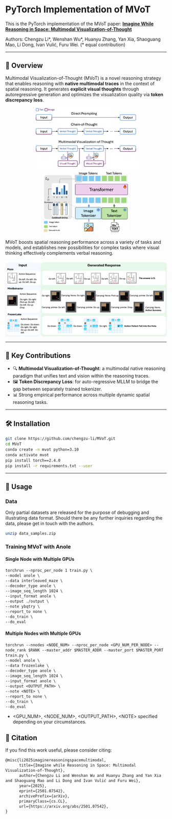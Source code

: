 # PyTorch Implementation of MVoT

This is the PyTorch implementation of the MVoT paper: [**Imagine While Reasoning in Space: Multimodal Visualization-of-Thought**](https://arxiv.org/abs/2501.07542)

Authors: Chengzu Li*, Wenshan Wu*, Huanyu Zhang, Yan Xia, Shaoguang Mao, Li Dong, Ivan Vulić, Furu Wei. (\* equal contribution)

---

## 🌟 Overview

Multimodal Visualization-of-Thought (MVoT) is a novel reasoning strategy that enables reasoning with **native multimodal traces** in the context of spatial reasoning. 
It generates **explicit visual thoughts** through autoregressive generation and optimizes the visualization quality via **token discrepancy loss**.

<p align="center">
  <img src="assets/MVoT_teaser.png" alt="MVoT teaser" width="331"/>
  <img src="assets/discrepancy_loss.png" alt="MVoT teaser" width="270"/>
</p>

MVoT boosts spatial reasoning performance across a variety of tasks and models, and establishes new possibilities for complex tasks where visual thinking effectively complements verbal reasoning.

<p align="center">
  <img src="assets/MVoT_example.png" alt="MVoT teaser" width="600"/>
</p>

---

## 🧠 Key Contributions

- 🔍 **Multimodal Visualization-of-Thought**: a multimodal native reasoning paradigm that unifies text and vision within the reasoning traces.
- 🖼️ **Token Discrepancy Loss**: for auto-regressive MLLM to bridge the gap between separately trained tokenizer.
- 📊 Strong empirical performance across multiple dynamic spatial reasoning tasks.
---

## 🛠️ Installation

```bash
git clone https://github.com/chengzu-li/MVoT.git
cd MVoT
conda create -n mvot python=3.10
conda activate mvot
pip install torch==2.4.0
pip install -r requirements.txt --user
```

---

## 🚀 Usage

### Data

Only partial datasets are released for the purpose of debugging and illustrating data format. Should there be any further inquiries regarding the data, please get in touch with the authors. 

```bash
unzip data_samples.zip
```


### Training MVoT with Anole

#### Single Node with Multiple GPUs
```
torchrun --nproc_per_node 1 train.py \
--model anole \
--data interleaved_maze \
--decoder_type anole \
--image_seq_length 1024 \
--input_format anole \
--output ./output \
--note ybqtry \
--report_to none \
--do_train \
--do_eval
```

#### Multiple Nodes with Multiple GPUs

```
torchrun --nnodes <NODE_NUM> --nproc_per_node <GPU_NUM_PER_NODE> --node_rank $RANK --master_addr $MASTER_ADDR --master_port $MASTER_PORT train.py \
--model anole \
--data frozenlake \
--decoder_type anole \
--image_seq_length 1024 \
--input_format anole \
--output <OUTPUT_PATH> \
--note <NOTE> \
--report_to none \
--do_train \
--do_eval
```

* <GPU_NUM>, <NODE_NUM>, <OUTPUT_PATH>, \<NOTE\> specified depending on your circumstances. 

## 📜 Citation

If you find this work useful, please consider citing:
```
@misc{li2025imaginereasoningspacemultimodal,
      title={Imagine while Reasoning in Space: Multimodal Visualization-of-Thought}, 
      author={Chengzu Li and Wenshan Wu and Huanyu Zhang and Yan Xia and Shaoguang Mao and Li Dong and Ivan Vulić and Furu Wei},
      year={2025},
      eprint={2501.07542},
      archivePrefix={arXiv},
      primaryClass={cs.CL},
      url={https://arxiv.org/abs/2501.07542}, 
}
```